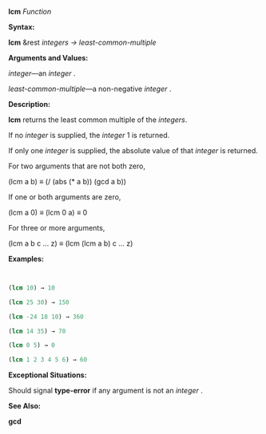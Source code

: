 **lcm** *Function* 



**Syntax:** 



**lcm** &amp;rest *integers → least-common-multiple* 



**Arguments and Values:** 



*integer*—an *integer* . 



*least-common-multiple*—a non-negative *integer* . 



**Description:** 



**lcm** returns the least common multiple of the *integers*. 



If no *integer* is supplied, the *integer* 1 is returned. 







 



 



If only one *integer* is supplied, the absolute value of that *integer* is returned. 



For two arguments that are not both zero, 



(lcm a b) *≡* (/ (abs (\* a b)) (gcd a b)) 



If one or both arguments are zero, 



(lcm a 0) *≡* (lcm 0 a) *≡* 0 



For three or more arguments, 



(lcm a b c ... z) *≡* (lcm (lcm a b) c ... z) 



**Examples:**
```lisp
 

(lcm 10) → 10 

(lcm 25 30) → 150 

(lcm -24 18 10) → 360 

(lcm 14 35) → 70 

(lcm 0 5) → 0 

(lcm 1 2 3 4 5 6) → 60 


```
**Exceptional Situations:** 



Should signal **type-error** if any argument is not an *integer* . 



**See Also:** 



**gcd** 



